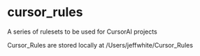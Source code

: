 # cursor_rules
A series of rulesets to be used for CursorAI projects

Cursor_Rules are stored locally at /Users/jeffwhite/Cursor_Rules
